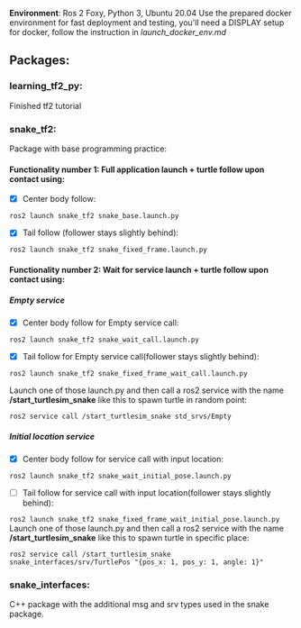 **Environment**: Ros 2 Foxy, Python 3, Ubuntu 20.04
Use the prepared docker environment for fast deployment and testing, you'll need a DISPLAY setup for docker, follow the instruction in *launch_docker_env.md*

## Packages:

### learning_tf2_py: 
Finished tf2 tutorial

### snake_tf2: 
Package with base programming practice: 

#### Functionality number 1: Full application launch + turtle follow upon contact using:

- [x] Center body follow:

```ros2 launch snake_tf2 snake_base.launch.py ```

- [x] Tail follow (follower stays slightly behind):

```ros2 launch snake_tf2 snake_fixed_frame.launch.py ```
  
#### Functionality number 2: Wait for service launch + turtle follow upon contact using:

##### Empty service

- [x] Center body follow for Empty service call:

```ros2 launch snake_tf2 snake_wait_call.launch.py ```

- [x] Tail follow for Empty service call(follower stays slightly behind):

```ros2 launch snake_tf2 snake_fixed_frame_wait_call.launch.py ``` 


Launch one of those launch.py and then call a ros2 service with the name **/start_turtlesim_snake** like this to spawn turtle in random point:

```ros2 service call /start_turtlesim_snake std_srvs/Empty ```

##### Initial location service

- [x] Center body follow for service call with input location:

```ros2 launch snake_tf2 snake_wait_initial_pose.launch.py ``` 

- [ ] Tail follow for service call with input location(follower stays slightly behind):

```ros2 launch snake_tf2 snake_fixed_frame_wait_initial_pose.launch.py ``` 
Launch one of those launch.py and then call a ros2 service with the name **/start_turtlesim_snake** like this to spawn turtle in specific place:

```ros2 service call /start_turtlesim_snake snake_interfaces/srv/TurtlePos "{pos_x: 1, pos_y: 1, angle: 1}"```

### snake_interfaces: 
C++ package with the additional msg and srv types used in the snake package.

